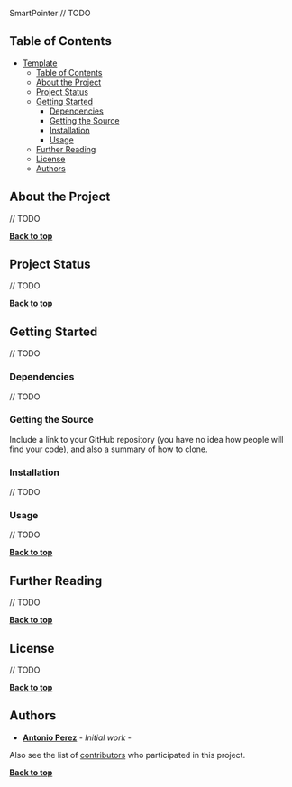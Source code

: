 SmartPointer
// TODO

## Table of Contents

- [Template](#template)
  - [Table of Contents](#table-of-contents)
  - [About the Project](#about-the-project)
  - [Project Status](#project-status)
  - [Getting Started](#getting-started)
    - [Dependencies](#dependencies)
    - [Getting the Source](#getting-the-source)
    - [Installation](#installation)
    - [Usage](#usage)
  - [Further Reading](#further-reading)
  - [License](#license)
  - [Authors](#authors)

## About the Project
// TODO

**[Back to top](#table-of-contents)**

## Project Status
// TODO

**[Back to top](#table-of-contents)**

## Getting Started
// TODO

### Dependencies
// TODO

### Getting the Source

Include a link to your GitHub repository (you have no idea how people will find your code), and also a summary of how to clone.

### Installation
// TODO

### Usage
// TODO

**[Back to top](#table-of-contents)**
## Further Reading
// TODO

**[Back to top](#table-of-contents)**

## License
// TODO

**[Back to top](#table-of-contents)**

## Authors

* **[Antonio Perez](https://github.com/jsueprez)** - *Initial work* -

Also see the list of [contributors](https://github.com/your/project/contributors) who participated in this project.

**[Back to top](#table-of-contents)**